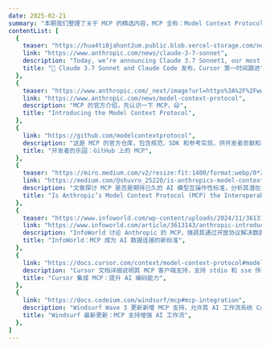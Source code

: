 ```yaml
---
date: 2025-02-21
summary: "本期我们整理了关于 MCP 的精选内容，MCP 全称：Model Context Protocol，即模型上下文协议，它是 Anthropic 推出的一种开放协议，旨在统一 LLM 应用于外部数据源之间的通讯协议使之无缝集成，MCP 提供了标准化协议使得 LLM 与所需要的上下文无缝衔接。使用 MCP 可以插件式为 LLM 的集成各种外部数据源，从技术价值角度而言，它和编辑器领域的 LSP 语言服务器协议的定位很相似，从实用角度而言，MCP 打开了大模型落地的潘多拉魔盒。"
contentList: [
  {
    teaser: "https://hua4ti0jahunt2um.public.blob.vercel-storage.com/newsletters/weekly-04/cursor-x-claude-3.7-sonnet-f7g3YGp6lXtMetZIf9LVQK736vh75H.png",
    link: "https://www.anthropic.com/news/claude-3-7-sonnet",
    description: "Today, we’re announcing Claude 3.7 Sonnet1, our most intelligent model to date and the first hybrid reasoning model on the market. Claude 3.7 Sonnet can produce near-instant responses or extended, step-by-step thinking that is made visible to the user. API users also have fine-grained control over how long the model can think for.",
    title: "🎉 Claude 3.7 Sonnet and Claude Code 发布，Cursor 第一时间跟进",
  },
  {
    teaser: "https://www.anthropic.com/_next/image?url=https%3A%2F%2Fwww-cdn.anthropic.com%2Fimages%2F4zrzovbb%2Fwebsite%2F3aabd8804251c0364cbde9d2e4be6dc8e8c2faec-2880x1620.png&w=3840&q=75",
    link: "https://www.anthropic.com/news/model-context-protocol",
    description: "MCP 的官方介绍，先认识一下 MCP，😄",
    title: "Introducing the Model Context Protocol",
  },
  {
    link: "https://github.com/modelcontextprotocol",
    description: "这是 MCP 的官方仓库，包含规范、SDK 和参考实现，供开发者贡献和构建。",
    title: "开发者的乐园：GitHub 上的 MCP",
  },
  {
    teaser: "https://miro.medium.com/v2/resize:fit:1400/format:webp/0*Z7rOcMYCzS7OZCEG",
    link: "https://medium.com/@shuvro_25220/is-anthropics-model-context-protocol-mcp-the-interoperability-standard-we-ve-been-waiting-for-f2fe9e38110c",
    description: "文章探讨 MCP 是否是期待已久的 AI 模型互操作性标准，分析其潜在影响和社区益处。",
    title: "Is Anthropic’s Model Context Protocol (MCP) the Interoperability Standard We’ve Been Waiting For?",
  },
  {
    teaser: "https://www.infoworld.com/wp-content/uploads/2024/11/3613143-0-36716700-1732640235-shutterstock_1178406460-100945794-orig.jpg?resize=2048%2C1280&quality=50&strip=all",
    link: "https://www.infoworld.com/article/3613143/anthropic-introduces-the-model-context-protocol.html",
    description: "InfoWorld 讨论 Anthropic 的 MCP，强调其通过开放协议解决数据孤岛问题，增强 AI 助手能力。",
    title: "InfoWorld：MCP 成为 AI 数据连接的新标准",
  },
  {
    link: "https://docs.cursor.com/context/model-context-protocol#model-context-protocol",
    description: "Cursor 文档详细说明其 MCP 客户端支持，支持 stdio 和 sse 传输，增强 AI 编码工具的上下文能力。",
    title: "Cursor 集成 MCP：提升 AI 编码能力",
  },
  {
    link: "https://docs.codeium.com/windsurf/mcp#mcp-integration",
    description: "Windsurf Wave 3 更新新增 MCP 支持，允许其 AI 工作流系统 Cascade 集成外部数据，优化开发者体验。",
    title: "Windsurf 最新更新：MCP 支持增强 AI 工作流",
  },
]
---
```

